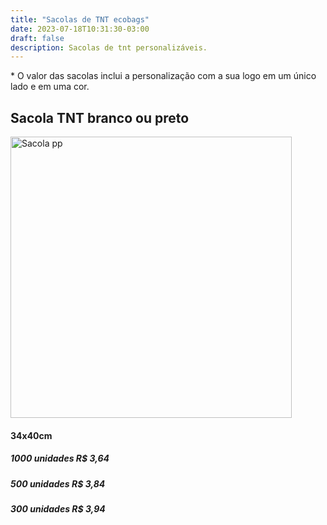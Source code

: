 ```yaml
---
title: "Sacolas de TNT ecobags"
date: 2023-07-18T10:31:30-03:00
draft: false
description: Sacolas de tnt personalizáveis.
---
```


<p>* O valor das sacolas inclui a personalização com a sua logo em um único lado e em uma cor.</p>


## Sacola TNT branco ou preto

<img src="/img/products/sacola-tnt.jpeg" alt="Sacola pp" title="Sacola pp" style="width: 450px; height: auto;">

#### 34x40cm

##### 1000 unidades R$ 3,64
##### 500 unidades R$ 3,84
##### 300 unidades R$ 3,94

